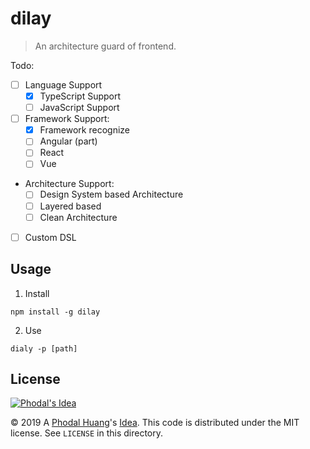 # dilay

> An architecture guard of frontend.

Todo:

 - [ ] Language Support
   - [x] TypeScript Support
   - [ ] JavaScript Support
 - [ ] Framework Support:
   - [x] Framework recognize
   - [ ] Angular (part)
   - [ ] React
   - [ ] Vue
 - Architecture Support:
   - [ ] Design System based Architecture
   - [ ] Layered based
   - [ ] Clean Architecture 
 - [ ] Custom DSL

## Usage

1. Install

```
npm install -g dilay
```

2. Use

```
dialy -p [path]
```

License
---

[![Phodal's Idea](http://brand.phodal.com/shields/idea-small.svg)](http://ideas.phodal.com/)

© 2019 A [Phodal Huang](https://www.phodal.com)'s [Idea](http://github.com/phodal/ideas).  This code is distributed under the MIT license. See `LICENSE` in this directory.
